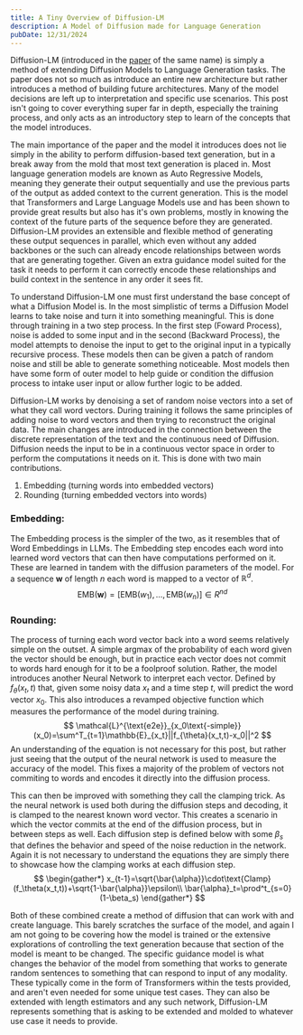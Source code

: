 ```yaml
---
title: A Tiny Overview of Diffusion-LM
description: A Model of Diffusion made for Language Generation
pubDate: 12/31/2024
---
```

Diffusion-LM (introduced in the [paper](https://arxiv.org/pdf/2205.14217) of the same name) is simply a method of extending Diffusion Models to Language Generation tasks. The paper does not so much as introduce an entire new architecture but rather introduces a method of building future architectures. Many of the model decisions are left up to interpretation and specific use scenarios. This post isn't going to cover everything super far in depth, especially the training process, and only acts as an introductory step to learn of the concepts that the model introduces.

The main importance of the paper and the model it introduces does not lie simply in the ability to perform diffusion-based text generation, but in a break away from the mold that most text generation is placed in. Most language generation models are known as Auto Regressive Models, meaning they generate their output sequentially and use the previous parts of the output as added context to the current generation. This is the model that Transformers and Large Language Models use and has been shown to provide great results but also has it's own problems, mostly in knowing the context of the future parts of the sequence before they are generated. Diffusion-LM provides an extensible and flexible method of generating these output sequences in parallel, which even without any added backbones or the such can already encode relationships between words that are generating together. Given an extra guidance model suited for the task it needs to perform it can correctly encode these relationships and build context in the sentence in any order it sees fit.

To understand Diffusion-LM one must first understand the base concept of what a Diffusion Model is. In the most simplistic of terms a Diffusion Model learns to take noise and turn it into something meaningful. This is done through training in a two step process. In the first step (Foward Process), noise is added to some input and in the second (Backward Process), the model attempts to denoise the input to get to the original input in a typically recursive process. These models then can be given a patch of random noise and still be able to generate something noticeable. Most models then have some form of outer model to help guide or condition the diffusion process to intake user input or allow further logic to be added.

Diffusion-LM works by denoising a set of random noise vectors into a set of what they call word vectors. During training it follows the same principles of adding noise to word vectors and then trying to reconstruct the original data. The main changes are introduced in the connection between the discrete representation of the text and the continuous need of Diffusion. Diffusion needs the input to be in a continuous vector space in order to perform the computations it needs on it. This is done with two main contributions.

1. Embedding (turning words into embedded vectors)
2. Rounding (turning embedded vectors into words)

### Embedding:
The Embedding process is the simpler of the two, as it resembles that of Word Embeddings in LLMs. The Embedding step encodes each word into learned word vectors that can then have computations performed on it. These are learned in tandem with the diffusion parameters of the model. For a sequence $\textbf{w}$ of length $n$ each word is mapped to a vector of $\mathbb{R}^d$.
$$
\text{EMB}(\textbf{w})=[\text{EMB}(w_1),\dots,\text{EMB}(w_n)]\in R^{nd}
$$

### Rounding:
The process of turning each word vector back into a word seems relatively simple on the outset. A simple argmax of the probability of each word given the vector should be enough, but in practice each vector does not commit to words hard enough for it to be a foolproof solution. Rather, the model introduces another Neural Network to interpret each vector. Defined by $f_\theta(x_t,t)$ that, given some noisy data $x_t$ and a time step $t$, will predict the word vector $x_0$. This also introduces a revamped objective function which measures the performance of the model during training. 
$$
\mathcal{L}^{\text{e2e}}_{x_0\text{-simple}}(x_0)=\sum^T_{t=1}\mathbb{E}_{x_t}||f_{\theta}(x_t,t)-x_0||^2
$$
An understanding of the equation is not necessary for this post, but rather just seeing that the output of the neural network is used to measure the accuracy of the model. This fixes a majority of the problem of vectors not commiting to words and encodes it directly into the diffusion process. 

This can then be improved with something they call the clamping trick. As the neural network is used both during the diffusion steps and decoding, it is clamped to the nearest known word vector. This creates a scenario in which the vector commits at the end of the diffusion process, but in between steps as well. Each diffusion step is defined below with some $\beta_s$ that defines the behavior and speed of the noise reduction in the network. Again it is not necessary to understand the equations they are simply there to showcase how the clamping works at each diffusion step.
$$
\begin{gather*}
x_{t-1}=\sqrt{\bar{\alpha}}\cdot\text{Clamp}(f_\theta(x_t,t))+\sqrt{1-\bar{\alpha}}\epsilon\\
\bar{\alpha}_t=\prod^t_{s=0}(1-\beta_s)
\end{gather*}
$$

Both of these combined create a method of diffusion that can work with and create language. This barely scratches the surface of the model, and again I am not going to be covering how the model is trained or the extensive explorations of controlling the text generation because that section of the model is meant to be changed. The specific guidance model is what changes the behavior of the model from something that works to generate random sentences to something that can respond to input of any modality. These typically come in the form of Transformers within the tests provided, and aren't even needed for some unique test cases. They can also be extended with length estimators and any such network, Diffusion-LM represents something that is asking to be extended and molded to whatever use case it needs to provide.